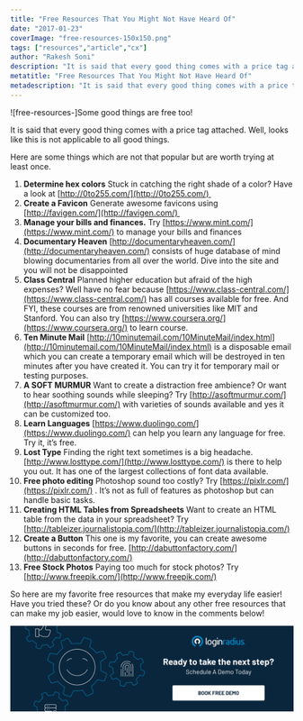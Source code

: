 ```yaml
---
title: "Free Resources That You Might Not Have Heard Of"
date: "2017-01-23"
coverImage: "free-resources-150x150.png"
tags: ["resources","article","cx"]
author: "Rakesh Soni"
description: "It is said that every good thing comes with a price tag attached. Well, looks like this is not applicable to all good things. The articles lists down some useful free resources you might not have heard of."
metatitle: "Free Resources That You Might Not Have Heard Of"
metadescription: "It is said that every good thing comes with a price tag attached. Well, looks like this is not applicable to all good things. The articles lists down some useful free resources you might not have heard of."
---
```


![free-resources-]Some good things are free too!

It is said that every good thing comes with a price tag attached. Well, looks like this is not applicable to all good things.

Here are some things which are not that popular but are worth trying at least once.

1. **Determine hex colors** Stuck in catching the right shade of a color? Have a look at [http://0to255.com/](http://0to255.com/) 
2. **Create a Favicon** Generate awesome favicons using [http://favigen.com/](http://favigen.com/) 
3. **Manage your bills and finances.** Try [https://www.mint.com/](https://www.mint.com/) to manage your bills and finances 
4. **Documentary Heaven** [http://documentaryheaven.com/](http://documentaryheaven.com/) consists of huge database of mind blowing documentaries from all over the world. Dive into the site and you will not be disappointed
5. **Class Central** Planned higher education but afraid of the high expenses? Well have no fear because [https://www.class-central.com/](https://www.class-central.com/) has all courses available for free. And FYI, these courses are from renowned universities like MIT and Stanford. You can also try [https://www.coursera.org/](https://www.coursera.org/) to learn course.
6. **Ten Minute Mail** [http://10minutemail.com/10MinuteMail/index.html](http://10minutemail.com/10MinuteMail/index.html) is a disposable email which you can create a temporary email which will be destroyed in ten minutes after you have created it. You can try it for temporary mail or testing purposes.
7. **A SOFT MURMUR** Want to create a distraction free ambience? Or want to hear soothing sounds while sleeping? Try [http://asoftmurmur.com/](http://asoftmurmur.com/) with varieties of sounds available and yes it can be customized too.
8. **Learn Languages** [https://www.duolingo.com/](https://www.duolingo.com/) can help you learn any language for free. Try it, it’s free.
9. **Lost Type** Finding the right text sometimes is a big headache. [http://www.losttype.com/](http://www.losttype.com/) is there to help you out. It has one of the largest collections of font data available.
10. **Free photo editing** Photoshop sound too costly? Try [https://pixlr.com/](https://pixlr.com/) . It’s not as full of features as photoshop but can handle basic tasks.
11. **Creating HTML Tables from Spreadsheets** Want to create an HTML table from the data in your spreadsheet? Try [http://tableizer.journalistopia.com/](http://tableizer.journalistopia.com/)
12. **Create a Button** This one is my favorite, you can create awesome buttons in seconds for free. [http://dabuttonfactory.com/](http://dabuttonfactory.com/)
13. **Free Stock Photos** Paying too much for stock photos? Try [http://www.freepik.com/](http://www.freepik.com/)

So here are my favorite free resources that make my everyday life easier! Have you tried these? Or do you know about any other free resources that can make my job easier, would love to know in the comments below!

[![book-a-demo-loginradius-banner](../../assets/book-a-demo-loginradius.png)](https://www.loginradius.com/book-a-demo/)